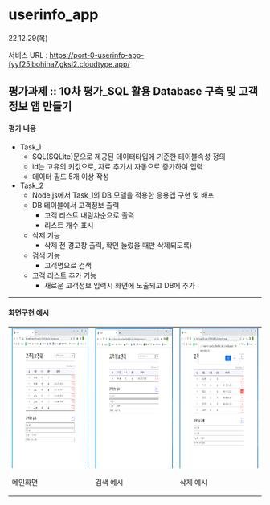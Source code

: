 # userinfo_app
22.12.29(목)

서비스 URL : https://port-0-userinfo-app-fyyf25lbohiha7.gksl2.cloudtype.app/

## 평가과제 :: 10차 평가_SQL 활용 Database 구축 및 고객정보 앱 만들기

#### 평가 내용
- Task_1
  - SQL(SQLite)문으로 제공된 데이터타입에 기준한 테이블속성 정의
  - id는 고유의 키값으로, 자료 추가시 자동으로 증가하여 입력
  - 데이터 필드 5개 이상 작성
- Task_2
  - Node.js에서 Task_1의 DB 모델을 적용한 응용앱 구현 및 배포
  - DB 테이블에서 고객정보 출력
    - 고객 리스트 내림차순으로 출력
    - 리스트 개수 표시
  - 삭제 기능
    - 삭제 전 경고창 출력, 확인 눌렀을 때만 삭제되도록)
  - 검색 기능 
    - 고객명으로 검색
  - 고객 리스트 추가 기능
    - 새로운 고객정보 입력시 화면에 노출되고 DB에 추가

---
#### 화면구현 예시

<table>
<tr>
<td><img src="https://github.com/chunjaeilu/userinfo_app/blob/master/public/images/app_01_main.png?raw=true" height="280"><p>메인화면</p></td>
<td><img src="https://github.com/chunjaeilu/userinfo_app/blob/master/public/images/app_02_search.png?raw=true" height="280"><p>검색 예시</p></td>
<td><img src="https://github.com/chunjaeilu/userinfo_app/blob/master/public/images/app_03_del.png?raw=true" height="280"><p>삭제 예시</p></td>
</tr>
</table>




